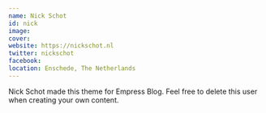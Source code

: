 ```yaml
---
name: Nick Schot
id: nick
image: 
cover:
website: https://nickschot.nl
twitter: nickschot
facebook:
location: Enschede, The Netherlands
---
```

Nick Schot made this theme for Empress Blog. Feel free to delete this user when creating your own content.
